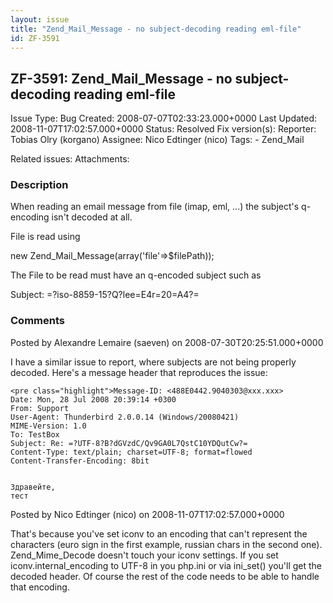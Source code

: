 ```yaml
---
layout: issue
title: "Zend_Mail_Message - no subject-decoding reading eml-file"
id: ZF-3591
---
```


ZF-3591: Zend\_Mail\_Message - no subject-decoding reading eml-file
-------------------------------------------------------------------

 Issue Type: Bug Created: 2008-07-07T02:33:23.000+0000 Last Updated: 2008-11-07T17:02:57.000+0000 Status: Resolved Fix version(s): 
 Reporter:  Tobias Olry (korgano)  Assignee:  Nico Edtinger (nico)  Tags: - Zend\_Mail
 
 Related issues: 
 Attachments: 
### Description

When reading an email message from file (imap, eml, ...) the subject's q-encoding isn't decoded at all.

File is read using

new Zend\_Mail\_Message(array('file'=>$filePath));

The File to be read must have an q-encoded subject such as

Subject: =?iso-8859-15?Q?lee=E4r=20=A4?=

 

 

### Comments

Posted by Alexandre Lemaire (saeven) on 2008-07-30T20:25:51.000+0000

I have a similar issue to report, where subjects are not being properly decoded. Here's a message header that reproduces the issue:

 
    <pre class="highlight">Message-ID: <488E0442.9040303@xxx.xxx>
    Date: Mon, 28 Jul 2008 20:39:14 +0300
    From: Support 
    User-Agent: Thunderbird 2.0.0.14 (Windows/20080421)
    MIME-Version: 1.0
    To: TestBox 
    Subject: Re: =?UTF-8?B?dGVzdC/Qv9GA0L7QstC10YDQutCw?=
    Content-Type: text/plain; charset=UTF-8; format=flowed
    Content-Transfer-Encoding: 8bit
    
    
    Здравейте,
    тест

 

 

Posted by Nico Edtinger (nico) on 2008-11-07T17:02:57.000+0000

That's because you've set iconv to an encoding that can't represent the characters (euro sign in the first example, russian chars in the second one). Zend\_Mime\_Decode doesn't touch your iconv settings. If you set iconv.internal\_encoding to UTF-8 in you php.ini or via ini\_set() you'll get the decoded header. Of course the rest of the code needs to be able to handle that encoding.

 

 